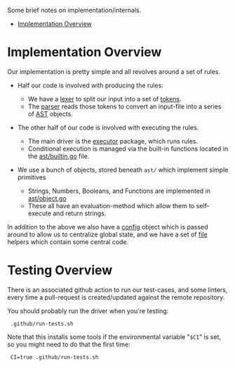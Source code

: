 
Some brief notes on implementation/internals.

* [Implementation Overview](#implementation-overview)




# Implementation Overview

Our implementation is pretty simple and all revolves around a set of rules.

* Half our code is involved with producing the rules:
  * We have a [lexer](lexer/) to split our input into a set of [tokens](token/).
  * The [parser](parser/) reads those tokens to convert an input-file into a series of [AST](ast/) objects.

* The other half of our code is involved with executing the rules.
  * The main driver is the [executor](executor/) package, which runs rules.
  * Conditional execution is managed via the built-in functions located in the [ast/builtin.go](ast/builtin.go) file.

* We use a bunch of objects, stored beneath `ast/` which implement simple primitives
  * Strings, Numbers, Booleans, and Functions are implemented in [ast/object.go](ast/object.go)
  * These all have an evaluation-method which allow them to self-execute and return strings.

In addition to the above we also have a [config](config/) object which is passed around to allow us to centralize global state, and we have a set of [file](file/) helpers which contain some central code.


# Testing Overview

There is an associated github action to run our test-cases, and some linters, every time a pull-request is created/updated against the remote repository.

You should probably run the driver when you're testing:

     .github/run-tests.sh

Note that this installs some tools if the environmental variable "`$CI`" is set, so you might need to do that the first time:

     CI=true .github/run-tests.sh
